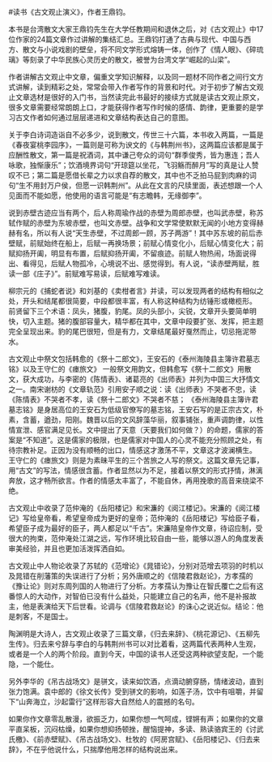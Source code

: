 \#读书《古文观止演义》，作者王鼎钧。

本书是台湾散文大家王鼎钧先生在大学任教期间和退休之后，对《古文观止》中17位作家的24篇文章作过讲解的集结汇总。王鼎钧打通了古典与现代、中国与西方、散文与小说戏剧的壁垒，将不同文学形式熔铸一体，创作了《情人眼》、《碎琉璃》等刻录了中华民族心灵历史的散文，被誉为台湾文学“崛起的山梁”。

作者讲解古文观止中文章，偏重文学知识解释，以及同一题材不同作者之间行文方式讲解，读到精彩之处，常常会带入作者写作的背景和时代。对于初步了解古文观止文章选材是很好的入门书，当然读完此书最好的接续方式就是读古文观止原文，很多文章需要经常朗朗上口，才能获得作者写作时候的感情、韵律，更重要的是学习古文作者如何通过层层递进和文章结构表达自己的意图。

关于李白诗词造诣自不必多少，说到散文，传世三十六篇，本书收入两篇，一篇是《春夜宴桃李园序》，一篇则是可称为谀文的《与韩荆州书》，这两篇应该都是属于应酬性散文，第一篇是祝酒词，其中谦己夸众的词句“群季俊秀，皆为惠连；吾人咏歌，独惭康乐”；饮酒境界词句“开琼筵以坐花，飞羽觞而醉月”写的真是让人赞叹不已；第二篇是愿借长辈之力以求自荐的散文，其中也不乏拍马屁到肉麻的词句“生不用封万户侯，但愿一识韩荆州”。从此在文言的尺牍里面，表述想跟一个人见面而不能如愿，他使用的语言可能是“有志瞻韩，无缘御李”。

说到赤壁古迹应当有两个，后人称周瑜作战的赤壁为周郎赤壁，也叫武赤壁，称苏轼作赋的赤壁为东坡赤壁，也叫文赤壁。战争和文学常使默默无闻的小地方变得赫赫有名，所以有人说“天生赤壁，不过周郎一顾，苏子两游”！其中苏东坡的前后赤壁赋，前赋始终在船上，后赋一再换场景；前赋心情变化小，后赋心情变化大；前赋抑扬开阖，明显有布置，后赋抑扬开阖，不留痕迹。前赋人物热闹，场面说得出、看得见，后赋人物孤冷，心境说不出、感觉得到。有人说，“读赤壁两赋，胜读一部《庄子》”。前赋难写易读，后赋难写难读。

柳宗元的《捕蛇者说》和刘基的《卖柑者言》并读，可以发现两者的结构有相似之处，开头和结尾都很简要，中段都很丰富，有人称这种结构为纺锤形或橄榄形。 前贤留下三个术语：凤头，猪腹，豹尾。凤的头部小，尖锐，文章开头要简单明快，切入主题。猪的腹部容量大，精华都在其中，文章中段要扩张、发挥，把主题完全呈现出来。豹的尾巴很短，但是有力，文章结尾最好戛然而止，切忌拖泥带水。

古文观止中祭文包括韩愈的《祭十二郎文》，王安石的《泰州海陵县主簿许君墓志铭》以及王守仁的《瘗旅文》
一般祭文用韵文，但韩愈写《祭十二郎文》用散文，获大成功，与李密的《陈情表》、诸葛亮的《出师表》并列为中国三大抒情文之一。南宋谢枋的《文章轨范》引用安子顺之说：读《出师表》不哭者不忠，读《陈情表》不哭者不孝，读《祭十二郎文》不哭者不慈；
《泰州海陵县主簿许君墓志铭》是身居高位的王安石为低级官僚写的墓志铭，王安石写的是正宗古文，朴素，含蓄，遒劲，阳刚。魏晋以后的文风辞藻华丽，叙事铺张，重声调韵律，以性情宣泄、感官满足见长。文中提出了天意（天要我们如何做？）的命题，儒家的答案是“不知道”。这是儒家的极限，也是儒家对中国人的心灵不能充分照顾之处，有待宗教补足。正因为没有顺畅的出口，情感这才激荡不平，文章这才波澜横生。
王守仁的《瘗旅文》则是为素昧平生的三个苦旅之人写的祭文。这篇文章先记事，用“古文”的写法，情感很含蓄。作者显然以为不足，接着以祭文的形式抒情，淋漓奔放，这才畅所欲言。作者的情感太丰富了，不能自休，再用挽歌的高音来绕梁不绝。

古文观止中收录了范仲淹的《岳阳楼记》和宋濂的《阅江楼记》。宋濂的《阅江楼记》写给皇帝看，希望皇帝成为更好的皇帝；范仲淹的《岳阳楼记》写给臣子看，希望臣子成为最好的臣子，两人都足以“千古”。宋濂陪皇帝作文章，待诏应制，受很大的拘束，范仲淹处江湖之远，写作环境比较自由一些，能够以游人的角度发表审美经验，并且也更加活泼挥洒自如。

古文观止中人物论收录了苏轼的《范增论》《晁错论》，分别对范增去项羽的时机以及晁错在削藩策的失误进行了分析；另外唐顺之的《信陵君救赵论》，方孝孺的《豫让论》则对东周列国的人物进行了分析。方孝孺认为豫让在智氏覆亡之后有这番惊人的大动作，对智伯已没有什么益处，只能建立自己的名声，他不是补报故主，他是表演给天下后世看。论调与《信陵君救赵论》的诛心之说近似。结论：他是刺客，不是国士。

陶渊明是大诗人，古文观止收录了三篇文章，《归去来辞》、《桃花源记》、《五柳先生传》。归去来兮辞与李白的与韩荆州书可以对比着看，这两篇代表两种人生观，或者是一个人的两个阶段。直到今天，中国的读书人还受这两种欲望支配，一个能隐，一个能仕。

另外李华的《吊古战场文》是骈文，读来如饮酒，点滴动腑穿肠，情绪波动，直到张力饱满。袁中郎的《徐文长传》受到骈文的影响，如莲子汤，饮中有咀嚼，并留下“山奔海立，沙起雷行”这样形容大自然给人的震撼的名句。 

如果你作文章零乱散漫，欲振乏力，如果你想一气呵成，铿锵有声；如果你的文章平直呆板，沉闷枯燥，如果你想抑扬顿挫，醒恼提神，多读、熟读骆宾王的《讨武氏檄》、《前赤壁赋》、《吊古战场文》、杜牧的《阿房宫赋》、《岳阳楼记》、《归去来辞》，不在乎他说什么，只揣摩他用怎样的结构说出来。

